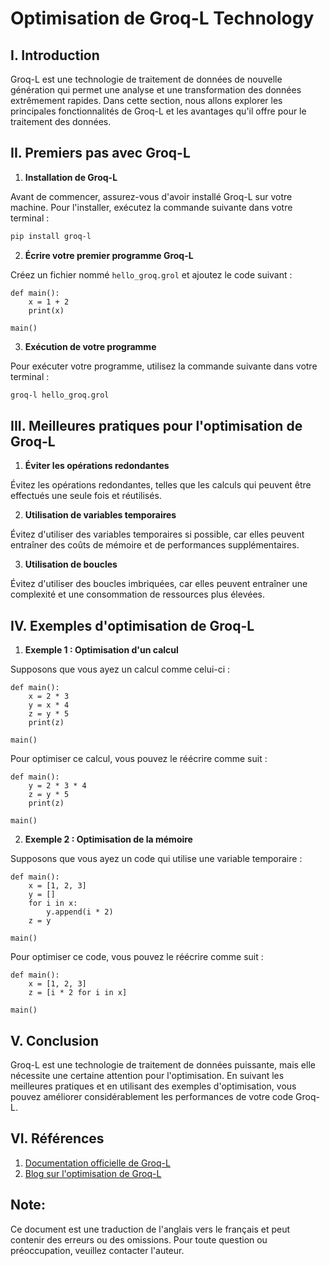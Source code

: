 Optimisation de Groq-L Technology
==============================

I. Introduction
--------------

Groq-L est une technologie de traitement de données de nouvelle génération qui permet une analyse et une transformation des données extrêmement rapides. Dans cette section, nous allons explorer les principales fonctionnalités de Groq-L et les avantages qu'il offre pour le traitement des données.

II. Premiers pas avec Groq-L
-----------------------------

1. **Installation de Groq-L**

Avant de commencer, assurez-vous d'avoir installé Groq-L sur votre machine. Pour l'installer, exécutez la commande suivante dans votre terminal :

```bash
pip install groq-l
```

2. **Écrire votre premier programme Groq-L**

Créez un fichier nommé `hello_groq.grol` et ajoutez le code suivant :

```groq
def main():
    x = 1 + 2
    print(x)

main()
```

3. **Exécution de votre programme**

Pour exécuter votre programme, utilisez la commande suivante dans votre terminal :

```bash
groq-l hello_groq.grol
```

III. Meilleures pratiques pour l'optimisation de Groq-L
------------------------------------------------------

1. **Éviter les opérations redondantes**

Évitez les opérations redondantes, telles que les calculs qui peuvent être effectués une seule fois et réutilisés.

2. **Utilisation de variables temporaires**

Évitez d'utiliser des variables temporaires si possible, car elles peuvent entraîner des coûts de mémoire et de performances supplémentaires.

3. **Utilisation de boucles**

Évitez d'utiliser des boucles imbriquées, car elles peuvent entraîner une complexité et une consommation de ressources plus élevées.

IV. Exemples d'optimisation de Groq-L
------------------------------------

1. **Exemple 1 : Optimisation d'un calcul**

Supposons que vous ayez un calcul comme celui-ci :

```groq
def main():
    x = 2 * 3
    y = x * 4
    z = y * 5
    print(z)

main()
```

Pour optimiser ce calcul, vous pouvez le réécrire comme suit :

```groq
def main():
    y = 2 * 3 * 4
    z = y * 5
    print(z)

main()
```

2. **Exemple 2 : Optimisation de la mémoire**

Supposons que vous ayez un code qui utilise une variable temporaire :

```groq
def main():
    x = [1, 2, 3]
    y = []
    for i in x:
        y.append(i * 2)
    z = y

main()
```

Pour optimiser ce code, vous pouvez le réécrire comme suit :

```groq
def main():
    x = [1, 2, 3]
    z = [i * 2 for i in x]

main()
```

V. Conclusion
------------

Groq-L est une technologie de traitement de données puissante, mais elle nécessite une certaine attention pour l'optimisation. En suivant les meilleures pratiques et en utilisant des exemples d'optimisation, vous pouvez améliorer considérablement les performances de votre code Groq-L.

VI. Références
--------------

1. [Documentation officielle de Groq-L](https://groq.com/docs/)
2. [Blog sur l'optimisation de Groq-L](https://groq.com/blog/optimization-tips/)

Note:
----

Ce document est une traduction de l'anglais vers le français et peut contenir des erreurs ou des omissions. Pour toute question ou préoccupation, veuillez contacter l'auteur.